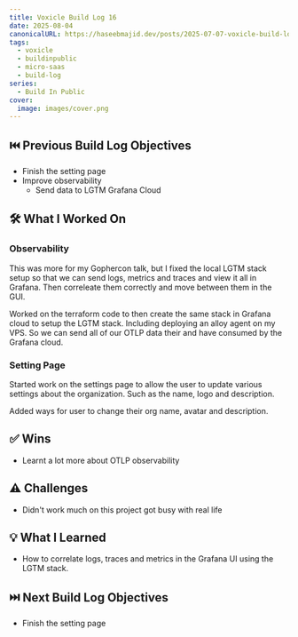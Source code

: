 ```yaml
---
title: Voxicle Build Log 16
date: 2025-08-04
canonicalURL: https://haseebmajid.dev/posts/2025-07-07-voxicle-build-log-15
tags:
  - voxicle
  - buildinpublic
  - micro-saas
  - build-log
series:
  - Build In Public
cover:
  image: images/cover.png
---
```


## ⏮️ Previous Build Log Objectives

- Finish the setting page
- Improve observability
  - Send data to LGTM Grafana Cloud

## 🛠️ What I Worked On

### Observability

This was more for my Gophercon talk, but I fixed the local LGTM stack setup so that we can send logs, metrics and traces
and view it all in Grafana. Then correleate them correctly and move between them in the GUI.

Worked on the terraform code to then create the same stack in Grafana cloud to setup the LGTM stack. Including deploying
an alloy agent on my VPS. So we can send all of our OTLP data their and have consumed by the Grafana cloud.

### Setting Page

Started work on the settings page to allow the user to update various settings about the organization.
Such as the name, logo and description.

Added ways for user to change their org name, avatar and description.

## ✅ Wins

- Learnt a lot more about OTLP observability

## ⚠️ Challenges

- Didn't work much on this project got busy with real life

## 💡 What I Learned

- How to correlate logs, traces and metrics in the Grafana UI using the LGTM stack.

## ⏭️ Next Build Log Objectives

- Finish the setting page
